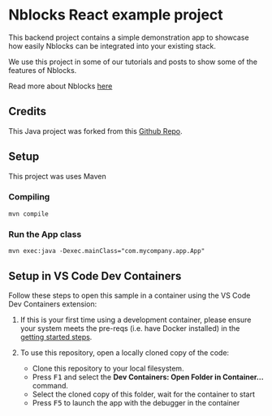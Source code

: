 # Nblocks React example project

This backend project contains a simple demonstration app to showcase how easily Nblocks can be integrated into your existing stack.

We use this project in some of our tutorials and posts to show some of the features of Nblocks.

Read more about Nblocks [here](https://nblocks.dev)

## Credits
This Java project was forked from this [Github Repo](https://github.com/microsoft/vscode-remote-try-java).

## Setup

This project was uses Maven

### Compiling
```
mvn compile
```

### Run the App class
```
mvn exec:java -Dexec.mainClass="com.mycompany.app.App"
```

## Setup in VS Code Dev Containers

Follow these steps to open this sample in a container using the VS Code Dev Containers extension:

1. If this is your first time using a development container, please ensure your system meets the pre-reqs (i.e. have Docker installed) in the [getting started steps](https://aka.ms/vscode-remote/containers/getting-started).

2. To use this repository, open a locally cloned copy of the code:
   - Clone this repository to your local filesystem.
   - Press <kbd>F1</kbd> and select the **Dev Containers: Open Folder in Container...** command.
   - Select the cloned copy of this folder, wait for the container to start
   - Press <kbd>F5</kbd> to launch the app with the debugger in the container